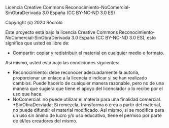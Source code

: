 Licencia Creative Commons Reconocimiento-NoComercial-SinObraDerivada 3.0 España (CC BY-NC-ND 3.0 ES)

Copyright (c) 2020 Rodrolo

Este proyecto está bajo la licencia Creative Commons Reconocimiento-NoComercial-SinObraDerivada 3.0 España (CC BY-NC-ND 3.0 ES), esto significa que usted es libre de:
+ Compartir: copiar y redistribuir el material en cualquier medio o formato.

Así mismo, usted está bajo las condiciones siguientes:
+ Reconocimiento: debe reconocer adecuadamente la autoría, proporcionar un enlace a la licencia e indicar si se han realizado cambios. Puede hacerlo de cualquier manera razonable, pero no de una manera que sugiera que tiene el apoyo del licenciador o lo recibe por el uso que hace.
+ NoComercial: no puede utilizar el materia para una finalidad comercial.
+SinObraDerviada: Si remezcla, transforma o crea a partir del material, no puede difundir el material modificado. Así mismo, si se modifica para un uso sin ánimo de lucro y/o uso educativo, tiene el permiso por parte de él/los creadores del mismo.
